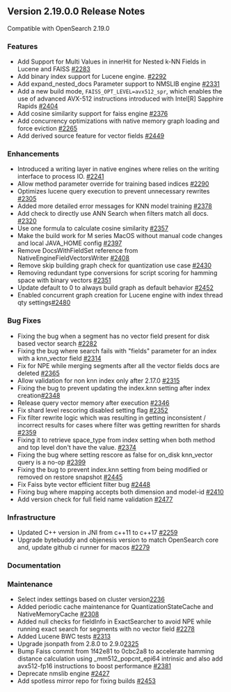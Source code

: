 ## Version 2.19.0.0 Release Notes

Compatible with OpenSearch 2.19.0

### Features
- Add Support for Multi Values in innerHit for Nested k-NN Fields in Lucene and FAISS [#2283](https://github.com/opensearch-project/k-NN/pull/2283)
- Add binary index support for Lucene engine. [#2292](https://github.com/opensearch-project/k-NN/pull/2292)
- Add expand_nested_docs Parameter support to NMSLIB engine [#2331](https://github.com/opensearch-project/k-NN/pull/2331)
- Add a new build mode, `FAISS_OPT_LEVEL=avx512_spr`, which enables the use of advanced AVX-512 instructions introduced with Intel[R] Sapphire Rapids [#2404](https://github.com/opensearch-project/k-NN/pull/2404)
- Add cosine similarity support for faiss engine [#2376](https://github.com/opensearch-project/k-NN/pull/2376)
- Add concurrency optimizations with native memory graph loading and force eviction [#2265](https://github.com/opensearch-project/k-NN/pull/2345)
- Add derived source feature for vector fields [#2449](https://github.com/opensearch-project/k-NN/pull/2449)
### Enhancements
- Introduced a writing layer in native engines where relies on the writing interface to process IO. [#2241](https://github.com/opensearch-project/k-NN/pull/2241)
- Allow method parameter override for training based indices [#2290](https://github.com/opensearch-project/k-NN/pull/2290)
- Optimizes lucene query execution to prevent unnecessary rewrites [#2305](https://github.com/opensearch-project/k-NN/pull/2305)
- Added more detailed error messages for KNN model training [#2378](https://github.com/opensearch-project/k-NN/pull/2378)
- Add check to directly use ANN Search when filters match all docs. [#2320](https://github.com/opensearch-project/k-NN/pull/2320)
- Use one formula to calculate cosine similarity [#2357](https://github.com/opensearch-project/k-NN/pull/2357)
- Make the build work for M series MacOS without manual code changes and local JAVA_HOME config [#2397](https://github.com/opensearch-project/k-NN/pull/2397)
- Remove DocsWithFieldSet reference from NativeEngineFieldVectorsWriter [#2408](https://github.com/opensearch-project/k-NN/pull/2408)
- Remove skip building graph check for quantization use case [#2430](https://github.com/opensearch-project/k-NN/pull/2430)
- Removing redundant type conversions for script scoring for hamming space with binary vectors [#2351](https://github.com/opensearch-project/k-NN/pull/2351)
- Update default to 0 to always build graph as default behavior [#2452](https://github.com/opensearch-project/k-NN/pull/2452)
- Enabled concurrent graph creation for Lucene engine with index thread qty settings[#2480](https://github.com/opensearch-project/k-NN/pull/2480)
### Bug Fixes
* Fixing the bug when a segment has no vector field present for disk based vector search [#2282](https://github.com/opensearch-project/k-NN/pull/2282)
* Fixing the bug where search fails with "fields" parameter for an index with a knn_vector field [#2314](https://github.com/opensearch-project/k-NN/pull/2314)
* Fix for NPE while merging segments after all the vector fields docs are deleted [#2365](https://github.com/opensearch-project/k-NN/pull/2365)
* Allow validation for non knn index only after 2.17.0 [#2315](https://github.com/opensearch-project/k-NN/pull/2315)
* Fixing the bug to prevent updating the index.knn setting after index creation[#2348](https://github.com/opensearch-project/k-NN/pull/2348)
* Release query vector memory after execution [#2346](https://github.com/opensearch-project/k-NN/pull/2346)
* Fix shard level rescoring disabled setting flag [#2352](https://github.com/opensearch-project/k-NN/pull/2352)
* Fix filter rewrite logic which was resulting in getting inconsistent / incorrect results for cases where filter was getting rewritten for shards [#2359](https://github.com/opensearch-project/k-NN/pull/2359)
* Fixing it to retrieve space_type from index setting when both method and top level don't have the value. [#2374](https://github.com/opensearch-project/k-NN/pull/2374)
* Fixing the bug where setting rescore as false for on_disk knn_vector query is a no-op [#2399](https://github.com/opensearch-project/k-NN/pull/2399)
* Fixing the bug to prevent index.knn setting from being modified or removed on restore snapshot [#2445](https://github.com/opensearch-project/k-NN/pull/2445)
* Fix Faiss byte vector efficient filter bug [#2448](https://github.com/opensearch-project/k-NN/pull/2448)
* Fixing bug where mapping accepts both dimension and model-id [#2410](https://github.com/opensearch-project/k-NN/pull/2410)
* Add version check for full field name validation [#2477](https://github.com/opensearch-project/k-NN/pull/2477)
### Infrastructure
* Updated C++ version in JNI from c++11 to c++17 [#2259](https://github.com/opensearch-project/k-NN/pull/2259)
* Upgrade bytebuddy and objenesis version to match OpenSearch core and, update github ci runner for macos [#2279](https://github.com/opensearch-project/k-NN/pull/2279)
### Documentation
### Maintenance
* Select index settings based on cluster version[2236](https://github.com/opensearch-project/k-NN/pull/2236)
* Added periodic cache maintenance for QuantizationStateCache and NativeMemoryCache [#2308](https://github.com/opensearch-project/k-NN/pull/2308)
* Added null checks for fieldInfo in ExactSearcher to avoid NPE while running exact search for segments with no vector field [#2278](https://github.com/opensearch-project/k-NN/pull/2278)
* Added Lucene BWC tests [#2313](https://github.com/opensearch-project/k-NN/pull/2313)
* Upgrade jsonpath from 2.8.0 to 2.9.0[2325](https://github.com/opensearch-project/k-NN/pull/2325)
* Bump Faiss commit from 1f42e81 to 0cbc2a8 to accelerate hamming distance calculation using _mm512_popcnt_epi64  intrinsic and also add avx512-fp16 instructions to boost performance [#2381](https://github.com/opensearch-project/k-NN/pull/2381)
* Deprecate nmslib engine [#2427](https://github.com/opensearch-project/k-NN/pull/2427)
* Add spotless mirror repo for fixing builds [#2453](https://github.com/opensearch-project/k-NN/pull/2453)
